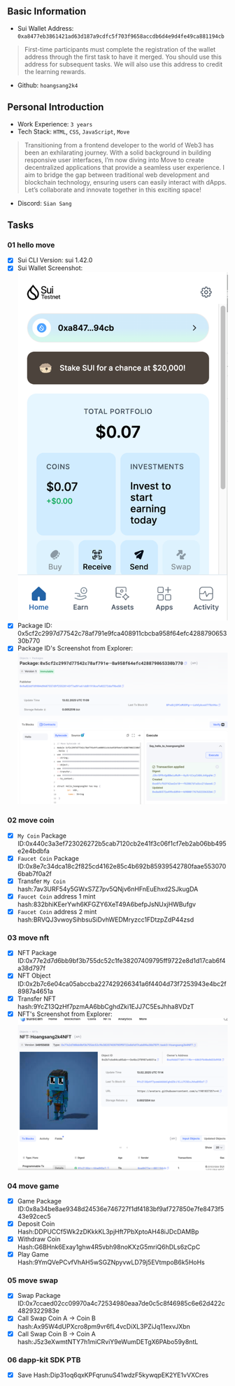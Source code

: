 ## Basic Information
- Sui Wallet Address: `0xa8477eb3861421ad63d187a9cdfc5f703f9658accdb6d4e9d4fe49ca881194cb`
> First-time participants must complete the registration of the wallet address through the first task to have it merged. You should use this address for subsequent tasks. We will also use this address to credit the learning rewards.
- Github: `hoangsang2k4`

## Personal Introduction
- Work Experience: `3 years`
- Tech Stack: `HTML`, `CSS`, `JavaScript`, `Move`
> Transitioning from a frontend developer to the world of Web3 has been an exhilarating journey. With a solid background in building responsive user interfaces, I’m now diving into Move to create decentralized applications that provide a seamless user experience. I aim to bridge the gap between traditional web development and blockchain technology, ensuring users can easily interact with dApps. Let’s collaborate and innovate together in this exciting space!
- Discord: `Sian Sang`
## Tasks

### 01 hello move
- [x] Sui CLI Version: sui 1.42.0
- [x] Sui Wallet Screenshot: ![](images/sui_wallet.png)
- [x] Package ID: 0x5cf2c2997d77542c78af791e9fca408911cbcba958f64efc428879065330b770
- [x] Package ID's Screenshot from Explorer: ![](images/packageid.png)

### 02 move coin
- [x] `My Coin` Package ID:0x440c3a3ef723026272b5cab7120cb2e41f3c06f1cf7eb2ab06bb495e2e4bdbfa
- [x] `Faucet Coin` Package ID:0x8e7c34dca18c2f825cd4162e85c4b692b85939542780faae5530706bab7f0a2f
- [x] Transfer `My Coin` hash:7av3URF54y5GWxS7Z7pv5QNjv6nHFnEuEhxd2SJkugDA
- [x] `Faucet Coin` address 1 mint hash:832bhiKEerYwh6KFGZY6XeT49A6befpJsNUxjHWBufgv
- [x] `Faucet Coin` address 2 mint hash:BRVQJ3vwoySihbsuSiDvhWEDMryzcc1FDtzpZdP44zsd

### 03 move nft
- [x] NFT Package ID:0x77e2d7d6bb9bf3b755dc52c1fe38207409795ff9722e8d1d17cab6f4a38d797f
- [x] NFT Object ID:0x2b7c6e04ca05abccba227429266341a6f4404d73f7253943e4bc2f8987a4651a
- [x] Transfer NFT hash:9YcZ13QzHf7pzmAA6bbCghdZki1EJJ7C5EsJhha8VDzT
- [x] NFT's Screenshot from Explorer: ![](images/nft.png)

### 04 move game
- [x] Game Package ID:0x8a34be8ae9348d24536e746727f1df4183bf9af727850e7fe8473f543e92cec5
- [x] Deposit Coin Hash:DDPUCCf5Wk2zDKkkKL3pjHft7PbXptoAH48iJDcDAMBp
- [x] Withdraw Coin Hash:G6BHnk6Exay1ghw4R5vbh98noKXzG5mriQ6hDLs6zCpC
- [x] Play Game Hash:9YmQVePCvfVhAH5wSGZNpyvwLD79j5EVtmpoB6k5HoHs

### 05 move swap
- [x] Swap Package ID:0x7ccaed02cc09970a4c72534980eaa7de0c5c8f46985c6e62d422c4829322983e
- [x] Call Swap Coin A -> Coin B hash:Ax95W4dUPXcro8pm9vr6fL4vcDiXL3PZiJq11exvJXbn
- [x] Call Swap Coin B -> Coin A hash:J5z3eXwmtNTY7h1miCRviY9eWumDETgX6PAbo59y8ntL

### 06 dapp-kit SDK PTB
- [x] Save Hash:Dip31oq6qxKPFqrunuS41wdzF5kywqpEK2YE1vVXCres
